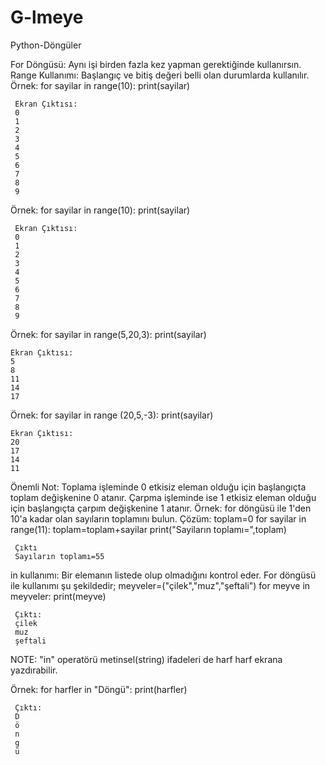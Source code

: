 # G-lmeye
Python-Döngüler

For Döngüsü: Aynı işi birden fazla kez yapman gerektiğinde kullanırsın.
Range Kullanımı: Başlangıç ve bitiş değeri belli olan durumlarda kullanılır.
Örnek:
for sayilar in range(10):
 print(sayilar)

     Ekran Çıktısı:
     0
     1
     2
     3
     4
     5
     6
     7
     8
     9

Örnek:
for sayilar in range(10):
  print(sayilar)
  
     Ekran Çıktısı:
     0
     1
     2
     3
     4
     5
     6
     7
     8
     9

  Örnek:
  for sayilar in range(5,20,3):
    print(sayilar)
    
    Ekran Çıktısı:
    5
    8
    11
    14
    17
    
Örnek:
for sayilar in range (20,5,-3):
  print(sayilar)

    Ekran Çıktısı:
    20
    17
    14
    11

Önemli Not: Toplama işleminde 0 etkisiz eleman olduğu için başlangıçta toplam değişkenine 0 atanır. Çarpma işleminde ise 1 etkisiz eleman olduğu için başlangıçta çarpım değişkenine 1 atanır.
Örnek:
for döngüsü ile 1'den 10'a kadar olan sayıların toplamını bulun.
    Çözüm:
    toplam=0
    for sayilar in range(11):
      toplam=toplam+sayilar
    print("Sayiların toplamı=",toplam)

     Çıktı
     Sayıların toplamı=55

in kullanımı: Bir elemanın listede olup olmadığını kontrol eder. For döngüsü ile kullanımı şu şekildedir;
meyveler=("çilek","muz","şeftali")
for meyve in meyveler:
  print(meyve)
  
     Çıktı:
     çilek
     muz
     şeftali

NOTE: "in" operatörü metinsel(string) ifadeleri de harf harf ekrana yazdırabilir.

Örnek:
for harfler in "Döngü":
  print(harfler)
  
     Çıktı:
     D
     ö
     n
     g
     ü


